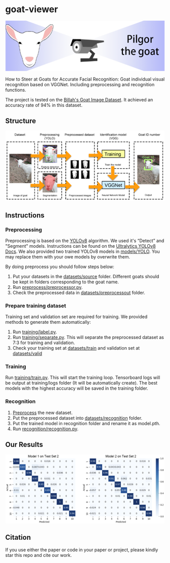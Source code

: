 # goat-viewer

<p align="center">
  <img src="https://github.com/P-WU-1999/goat-viewer/blob/main/repo_images/Concept.png">
</p>

How to Steer at Goats for Accurate Facial Recognition: Goat individual visual recognition based on VGGNet. Including 
preprocessing and recognition functions.

The project is tested on the [Billah's Goat Image Dataset](https://data.mendeley.com/datasets/4skwhnrscr/2). It achieved an accuracy rate of
94% in this dataset.

## Structure

<p align="center">
  <img src="https://github.com/P-WU-1999/goat-viewer/blob/main/repo_images/Methodology.png">
</p>

## Instructions

### Preprocessing

Preprocessing is based on the [YOLOv8](https://github.com/ultralytics/ultralytics) algorithm. We used it's “Detect” and 
"Segment" models. Instructions can be found on the [Ultralytics YOLOv8 Docs](https://docs.ultralytics.com/). 
We also provided two trained YOLOv8 models in [models/YOLO](https://github.com/P-WU-1999/goat-viewer/tree/main/models/YOLO).
You may replace them with your owe models by overwrite them.

By doing preprocess you should follow steps below:

1. Put your datasets in the [datasets/source](https://github.com/P-WU-1999/goat-viewer/tree/main/datasets/source) folder.
Different goats should be kept in folders corresponding to the goat name.
2. Run [preprocess/preprocessor.py](https://github.com/P-WU-1999/goat-viewer/blob/main/preprocess/preprocessor.py).
3. Check the preprocessed data in [datasets/preprocessout](https://github.com/P-WU-1999/goat-viewer/tree/main/datasets/preprocessout) folder.

### Prepare training dataset

Training set and validation set are required for training. We provided methods to generate them automatically:

1. Run [training/label.py](https://github.com/P-WU-1999/goat-viewer/blob/main/training/label.py).
2. Run [training/separate.py](https://github.com/P-WU-1999/goat-viewer/blob/main/training/separate.py). This will separate the preprocessed dataset as 7:3 for training and validation.
3. Check your training set at [datasets/train](https://github.com/P-WU-1999/goat-viewer/tree/main/datasets/train) and validation set at [datasets/valid](https://github.com/P-WU-1999/goat-viewer/tree/main/datasets/valid)

### Training

Run [training/train.py](https://github.com/P-WU-1999/goat-viewer/blob/main/training/train.py). This will start the training loop.
Tensorboard logs will be output at training/logs folder (It will be automatically create). The best models with the highest accuracy will be saved in the training folder.

### Recognition

1. [Preprocess](https://github.com/P-WU-1999/goat-viewer#preprocessing) the new dataset.
2. Put the preprocessed dataset into [datasets/recognition](https://github.com/P-WU-1999/goat-viewer/tree/main/datasets/recognition) folder.
3. Put the trained model in recognition folder and rename it as model.pth.
4. Run [recognition/recognition.py](https://github.com/P-WU-1999/goat-viewer/blob/main/recognition/recognition.py).

## Our Results

<p align="center">
  <img src="https://github.com/P-WU-1999/goat-viewer/blob/main/repo_images/ncm.png">
</p>

## Citation

If you use either the paper or code in your paper or project, please kindly star this repo and cite our work.




